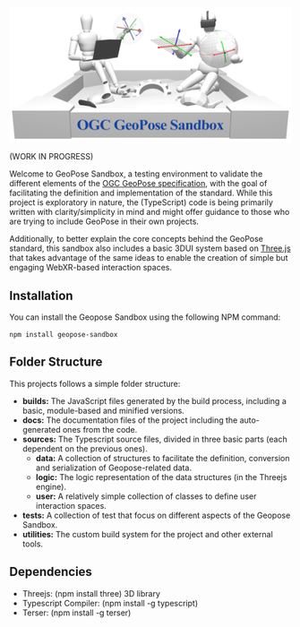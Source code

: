 
![GeoPose Sandbox](docs/images/banner.png)

(WORK IN PROGRESS)

Welcome to GeoPose Sandbox, a testing environment to validate the different elements of the [OGC GeoPose specification](https://github.com/opengeospatial/GeoPose), with the goal of facilitating the definition and implementation of the standard. While this project is exploratory in nature, the (TypeScript) code is being primarily written with clarity/simplicity in mind and might offer guidance to those who are trying to include GeoPose in their own projects.

Additionally, to better explain the core concepts behind the GeoPose standard, this sandbox also includes a basic 3DUI system based on [Three.js](https://github.com/mrdoob/three.js/) that takes advantage of the same ideas to enable the creation of simple but engaging WebXR-based interaction spaces.

## Installation

You can install the Geopose Sandbox using the following NPM command:

    npm install geopose-sandbox

## Folder Structure

This projects follows a simple folder structure:

* **builds:** The JavaScript files generated by the build process, including a basic, module-based and minified versions.
* **docs:** The documentation files of the project including the auto-generated ones from the code.
* **sources:** The Typescript source files, divided in three basic parts (each dependent on the previous ones).
  * **data:** A collection of structures to facilitate the definition, conversion and serialization of Geopose-related data.
  * **logic:** The logic representation of the data structures (in the Threejs engine).
  * **user:** A relatively simple collection of classes to define user interaction spaces.
* **tests:** A collection of test that focus on different aspects of the Geopose Sandbox.
* **utilities:** The custom build system for the project and other external tools.

## Dependencies

* Threejs: (npm install three) 3D library
* Typescript Compiler: (npm install -g typescript)
* Terser: (npm install -g terser)
